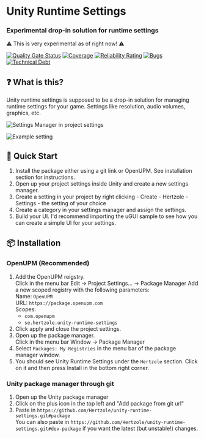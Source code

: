 # Unity Runtime Settings
### Experimental drop-in solution for runtime settings

⚠ This is very experimental as of right now! ⚠

[![Quality Gate Status](https://sonarcloud.io/api/project_badges/measure?project=unity-runtime-settings&metric=alert_status)](https://sonarcloud.io/summary/new_code?id=unity-runtime-settings)
[![Coverage](https://sonarcloud.io/api/project_badges/measure?project=unity-runtime-settings&metric=coverage)](https://sonarcloud.io/summary/new_code?id=unity-runtime-settings)
[![Reliability Rating](https://sonarcloud.io/api/project_badges/measure?project=unity-runtime-settings&metric=reliability_rating)](https://sonarcloud.io/summary/new_code?id=unity-runtime-settings)
[![Bugs](https://sonarcloud.io/api/project_badges/measure?project=unity-runtime-settings&metric=bugs)](https://sonarcloud.io/summary/new_code?id=unity-runtime-settings)
[![Technical Debt](https://sonarcloud.io/api/project_badges/measure?project=unity-runtime-settings&metric=sqale_index)](https://sonarcloud.io/summary/new_code?id=unity-runtime-settings)

## ❓ What is this?

Unity runtime settings is supposed to be a drop-in solution for managing runtime settings for your game. Settings like
resolution, audio volumes, graphics, etc. 

![Settings Manager in project settings](https://i.imgur.com/rvus6eV.png)

![Example setting](https://i.imgur.com/7znry27.png)

## 🔨 Quick Start

1. Install the package either using a git link or OpenUPM. See installation section for instructions.
2. Open up your project settings inside Unity and create a new settings manager.
3. Create a setting in your project by right clicking - Create - Hertzole - Settings - the setting of your choice
4. Create a category in your settings manager and assign the settings.
5. Build your UI. I'd recommend importing the uGUI sample to see how you can create a simple UI for your settings.

## 📦 Installation

### OpenUPM (Recommended)
1. Add the OpenUPM reigstry.   
   Click in the menu bar Edit → Project Settings... → Package Manager
   Add a new scoped registry with the following parameters:  
   Name: `OpenUPM`  
   URL: `https://package.openupm.com`  
   Scopes:  
   - `com.openupm`  
   - `se.hertzole.unity-runtime-settings`
2. Click apply and close the project settings.
3. Open up the package manager.  
   Click in the menu bar Window → Package Manager
4. Select `Packages: My Registries` in the menu bar of the package manager window.
5. You should see Unity Runtime Settings under the `Hertzole` section. Click on it and then press Install in the bottom right corner.

### Unity package manager through git
1. Open up the Unity package manager
2. Click on the plus icon in the top left and "Add package from git url"
3. Paste in `https://github.com/Hertzole/unity-runtime-settings.git#package`  
   You can also paste in `https://github.com/Hertzole/unity-runtime-settings.git#dev-package` if you want the latest (but unstable!) changes.
